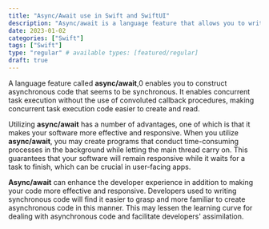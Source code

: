 ```yaml
---
title: "Async/Await use in Swift and SwiftUI"
description: "Async/await is a language feature that allows you to write asynchronous code in a synchronous-looking style. It makes it easier to write and read code that performs tasks concurrently, without using complex callback functions. This can lead to more efficient and responsive programs, as well as a better developer experience."
date: 2023-01-02
categories: ["Swift"]
tags: ["Swift"]
type: "regular" # available types: [featured/regular]
draft: true
---
```


A language feature called **async/await**,0 enables you to construct asynchronous code that seems to be synchronous. It enables concurrent task execution without the use of convoluted callback procedures, making concurrent task execution code easier to create and read.

Utilizing **async/await** has a number of advantages, one of which is that it makes your software more effective and responsive. When you utilize **async/await**, you may create programs that conduct time-consuming processes in the background while letting the main thread carry on. This guarantees that your software will remain responsive while it waits for a task to finish, which can be crucial in user-facing apps.

**Async/await** can enhance the developer experience in addition to making your code more effective and responsive. Developers used to writing synchronous code will find it easier to grasp and more familiar to create asynchronous code in this manner. This may lessen the learning curve for dealing with asynchronous code and facilitate developers' assimilation.